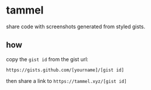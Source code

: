 # tammel

share code with screenshots generated from styled gists.  

## how

copy the `gist id` from the gist url:  

```
https://gists.github.com/[yourname]/[gist id]
```

then share a link to `https://tammel.xyz/[gist id]`
